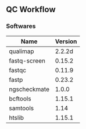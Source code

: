 ## QC Workflow

### Softwares

| Name         | Version |
| ------------ | ------- |
| qualimap     | 2.2.2d  |
| fastq-screen | 0.15.2  |
| fastqc       | 0.11.9  |
| fastp        | 0.23.2  |
| ngscheckmate | 1.0.0   |
| bcftools     | 1.15.1  |
| samtools     | 1.14    |
| htslib       | 1.15.1  |
